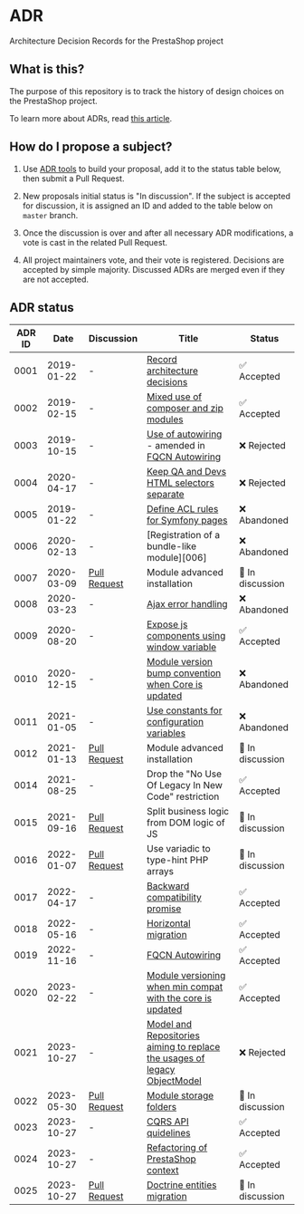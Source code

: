 # ADR

Architecture Decision Records for the PrestaShop project

## What is this?

The purpose of this repository is to track the history of design choices on the PrestaShop project.

To learn more about ADRs, read [this article][adr].

## How do I propose a subject?

1) Use [ADR tools][adr-tools] to build your proposal, add it to the status table below, then submit a Pull Request.

2) New proposals initial status is "In discussion". If the subject is accepted for discussion, it is assigned an ID and added to the table below on `master` branch.

3) Once the discussion is over and after all necessary ADR modifications, a vote is cast in the related Pull Request.

4) All project maintainers vote, and their vote is registered. Decisions are accepted by simple majority. Discussed ADRs are merged even if they are not accepted.

## ADR status

| ADR ID | Date       | Discussion           | Title                                                                             | Status           |
|--------|------------|----------------------|-----------------------------------------------------------------------------------|------------------|
| 0001   | 2019-01-22 | -                    | [Record architecture decisions][0001]                                             | ✅ Accepted       |
| 0002   | 2019-02-15 | -                    | [Mixed use of composer and zip modules][0002]                                     | ✅ Accepted       |
| 0003   | 2019-10-15 | -                    | [Use of autowiring][0003] - amended in [FQCN Autowiring][0019]                    | ❌ Rejected       |
| 0004   | 2020-04-17 | -                    | [Keep QA and Devs HTML selectors separate][0004]                                  | ❌ Rejected       |
| 0005   | 2019-01-22 | -                    | [Define ACL rules for Symfony pages][0005]                                        | ❌ Abandoned      |
| 0006   | 2020-02-13 | -                    | [Registration of a bundle-like module][006]                                       | ❌ Abandoned      |
| 0007   | 2020-03-09 | [Pull Request][0007] | Module advanced installation                                                      | 💬 In discussion |
| 0008   | 2020-03-23 | -                    | [Ajax error handling][0008]                                                       | ❌ Abandoned      |
| 0009   | 2020-08-20 | -                    | [Expose js components using window variable][0009]                                | ✅ Accepted       |
| 0010   | 2020-12-15 | -                    | [Module version bump convention when Core is updated][0010]                       | ❌ Abandoned      |
| 0011   | 2021-01-05 | -                    | [Use constants for configuration variables][0011]                                 | ❌ Abandoned      |
| 0012   | 2021-01-13 | [Pull Request][0012] | Module advanced installation                                                      | 💬 In discussion |
| 0014   | 2021-08-25 | -                    | Drop the "No Use Of Legacy In New Code" restriction                               | ✅ Accepted       |
| 0015   | 2021-09-16 | [Pull Request][0015] | Split business logic from DOM logic of JS                                         | 💬 In discussion |
| 0016   | 2022-01-07 | [Pull Request][0016] | Use variadic to type-hint PHP arrays                                              | 💬 In discussion |
| 0017   | 2022-04-17 | -                    | [Backward compatibility promise][0017]                                            | ✅ Accepted       |
| 0018   | 2022-05-16 | -                    | [Horizontal migration][0018]                                                      | ✅ Accepted       |
| 0019   | 2022-11-16 | -                    | [FQCN Autowiring][0019]                                                           | ✅ Accepted       |
| 0020   | 2023-02-22 | -                    | [Module versioning when min compat with the core is updated][0020]                | ✅ Accepted       |
| 0021   | 2023-10-27 | -                    | [Model and Repositories aiming to replace the usages of legacy ObjectModel][0021] | ❌ Rejected       |
| 0022   | 2023-05-30 | [Pull Request][0022] | [Module storage folders][0022]                                                    | 💬 In discussion |
| 0023   | 2023-10-27 | -                    | [CQRS API quidelines][0023]                                                       | ✅ Accepted       |
| 0024   | 2023-10-27 | -                    | [Refactoring of PrestaShop context][0024]                                         | ✅ Accepted       |
| 0025   | 2023-10-27 | [Pull Request][0025] | [Doctrine entities migration][0025]                                               | 💬 In discussion |

[adr]: http://thinkrelevance.com/blog/2011/11/15/documenting-architecture-decisions
[adr-tools]: https://github.com/npryce/adr-tools/
[0001]: 0001-record-architecture-decisions.md
[0002]: 0002-mixed-use-of-composer-and-zip-modules.md
[0003]: 0003-use-of-autowiring.md
[0004]: 0004-keep-qa-and-devs-html-selectors-separate.md
[0005]: https://github.com/PrestaShop/ADR/pull/1
[0006]: https://github.com/PrestaShop/ADR/pull/7
[0007]: https://github.com/PrestaShop/ADR/pull/8
[0008]: https://github.com/PrestaShop/ADR/pull/9
[0009]: 0009-expose-js-components-using-window-variable.md
[0010]: https://github.com/PrestaShop/ADR/pull/14
[0011]: https://github.com/PrestaShop/ADR/pull/16
[0012]: https://github.com/PrestaShop/ADR/pull/17
[0014]: 0014-drop-the-no-use-of-legacy-in-new-code-restriction.md
[0015]: https://github.com/PrestaShop/ADR/pull/21
[0016]: https://github.com/PrestaShop/ADR/pull/24
[0017]: https://github.com/PrestaShop/ADR/pull/25
[0018]: https://github.com/PrestaShop/ADR/pull/26
[0019]: https://github.com/PrestaShop/ADR/pull/29
[0020]: https://github.com/PrestaShop/ADR/pull/32
[0021]: 0021-model-and-repositories.md
[0022]: https://github.com/PrestaShop/ADR/pull/34
[0023]: 0023-cqrs-api-guidelines.md
[0024]: https://github.com/PrestaShop/ADR/pull/36
[0025]: https://github.com/PrestaShop/ADR/pull/37
